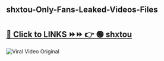 
 ## shxtou-Only-Fans-Leaked-Videos-Files

# <h2><a href="https://mediaupload.pro?shxtou">🔗 Click to LINKS ⏩⏩ 👉 🟢 shxtou </a></h2>

<a href="https://mediaupload.pro?shxtou" rel="nofollow" data-target="animated-image.originalLink"><img src="https://i.ibb.co.com/xMMVF88/686577567.gif" alt="Viral Video Original" style="max-width: 100%; display: inline-block;" data-target="animated-image.originalImage"></a>